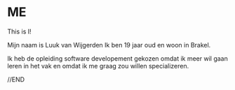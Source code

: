 # ME
This is I!    

Mijn naam is Luuk van Wijgerden
Ik ben 19 jaar oud en woon in Brakel.

Ik heb de opleiding software developement gekozen omdat ik meer wil gaan leren in het vak
en omdat ik me graag zou willen specializeren.

//END
